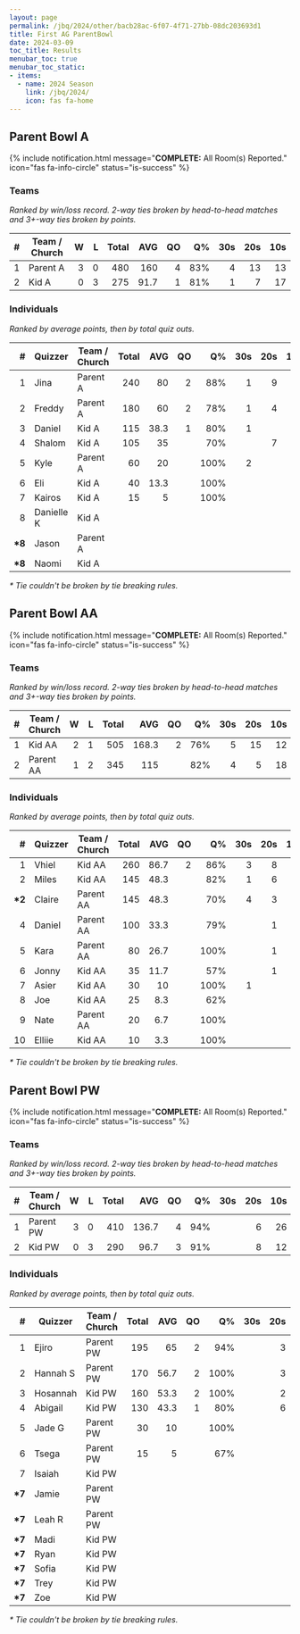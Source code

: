 ```yaml
---
layout: page
permalink: /jbq/2024/other/bacb28ac-6f07-4f71-27bb-08dc203693d1
title: First AG ParentBowl
date: 2024-03-09
toc_title: Results
menubar_toc: true
menubar_toc_static:
- items:
  - name: 2024 Season
    link: /jbq/2024/
    icon: fas fa-home
---
```



## Parent Bowl A

{% include notification.html
   message="<b>COMPLETE:</b> All Room(s) Reported."
   icon="fas fa-info-circle"
   status="is-success" %}


### Teams

*Ranked by win/loss record. 2-way ties broken by head-to-head matches and 3+-way ties broken by points.*

| # | Team / Church | W | L | Total | AVG | QO | Q% | 30s | 20s | 10s |
|--:|---|--:|--:|--:|--:|--:|--:|--:|--:|--:|
| 1 | Parent A | 3 | 0 | 480 | 160 | 4 | 83% | 4 | 13 | 13 |
| 2 | Kid A | 0 | 3 | 275 | 91.7 | 1 | 81% | 1 | 7 | 17 |

### Individuals

*Ranked by average points, then by total quiz outs.*

| # | Quizzer | Team / Church | Total | AVG | QO | Q% | 30s | 20s | 10s |
|--:|---|---|--:|--:|--:|--:|--:|--:|--:|
| 1 | Jina | Parent A | 240 | 80 | 2 | 88% | 1 | 9 | 4 |
| 2 | Freddy | Parent A | 180 | 60 | 2 | 78% | 1 | 4 | 9 |
| 3 | Daniel | Kid A | 115 | 38.3 | 1 | 80% | 1 |  | 11 |
| 4 | Shalom | Kid A | 105 | 35 |  | 70% |  | 7 |  |
| 5 | Kyle | Parent A | 60 | 20 |  | 100% | 2 |  |  |
| 6 | Eli | Kid A | 40 | 13.3 |  | 100% |  |  | 4 |
| 7 | Kairos | Kid A | 15 | 5 |  | 100% |  |  | 2 |
| 8 | Danielle K | Kid A |  |  |  |  |  |  |  |
| **\*8** | Jason | Parent A |  |  |  |  |  |  |  |
| **\*8** | Naomi | Kid A |  |  |  |  |  |  |  |

*\* Tie couldn't be broken by tie breaking rules.*

## Parent Bowl AA

{% include notification.html
   message="<b>COMPLETE:</b> All Room(s) Reported."
   icon="fas fa-info-circle"
   status="is-success" %}


### Teams

*Ranked by win/loss record. 2-way ties broken by head-to-head matches and 3+-way ties broken by points.*

| # | Team / Church | W | L | Total | AVG | QO | Q% | 30s | 20s | 10s |
|--:|---|--:|--:|--:|--:|--:|--:|--:|--:|--:|
| 1 | Kid AA | 2 | 1 | 505 | 168.3 | 2 | 76% | 5 | 15 | 12 |
| 2 | Parent AA | 1 | 2 | 345 | 115 |  | 82% | 4 | 5 | 18 |

### Individuals

*Ranked by average points, then by total quiz outs.*

| # | Quizzer | Team / Church | Total | AVG | QO | Q% | 30s | 20s | 10s |
|--:|---|---|--:|--:|--:|--:|--:|--:|--:|
| 1 | Vhiel | Kid AA | 260 | 86.7 | 2 | 86% | 3 | 8 | 1 |
| 2 | Miles | Kid AA | 145 | 48.3 |  | 82% | 1 | 6 | 2 |
| **\*2** | Claire | Parent AA | 145 | 48.3 |  | 70% | 4 | 3 |  |
| 4 | Daniel | Parent AA | 100 | 33.3 |  | 79% |  | 1 | 10 |
| 5 | Kara | Parent AA | 80 | 26.7 |  | 100% |  | 1 | 6 |
| 6 | Jonny | Kid AA | 35 | 11.7 |  | 57% |  | 1 | 3 |
| 7 | Asier | Kid AA | 30 | 10 |  | 100% | 1 |  |  |
| 8 | Joe | Kid AA | 25 | 8.3 |  | 62% |  |  | 5 |
| 9 | Nate | Parent AA | 20 | 6.7 |  | 100% |  |  | 2 |
| 10 | Elliie | Kid AA | 10 | 3.3 |  | 100% |  |  | 1 |

*\* Tie couldn't be broken by tie breaking rules.*

## Parent Bowl PW

{% include notification.html
   message="<b>COMPLETE:</b> All Room(s) Reported."
   icon="fas fa-info-circle"
   status="is-success" %}


### Teams

*Ranked by win/loss record. 2-way ties broken by head-to-head matches and 3+-way ties broken by points.*

| # | Team / Church | W | L | Total | AVG | QO | Q% | 30s | 20s | 10s |
|--:|---|--:|--:|--:|--:|--:|--:|--:|--:|--:|
| 1 | Parent PW | 3 | 0 | 410 | 136.7 | 4 | 94% |  | 6 | 26 |
| 2 | Kid PW | 0 | 3 | 290 | 96.7 | 3 | 91% |  | 8 | 12 |

### Individuals

*Ranked by average points, then by total quiz outs.*

| # | Quizzer | Team / Church | Total | AVG | QO | Q% | 30s | 20s | 10s |
|--:|---|---|--:|--:|--:|--:|--:|--:|--:|
| 1 | Ejiro | Parent PW | 195 | 65 | 2 | 94% |  | 3 | 12 |
| 2 | Hannah S | Parent PW | 170 | 56.7 | 2 | 100% |  | 3 | 9 |
| 3 | Hosannah | Kid PW | 160 | 53.3 | 2 | 100% |  | 2 | 10 |
| 4 | Abigail | Kid PW | 130 | 43.3 | 1 | 80% |  | 6 | 2 |
| 5 | Jade G | Parent PW | 30 | 10 |  | 100% |  |  | 3 |
| 6 | Tsega | Parent PW | 15 | 5 |  | 67% |  |  | 2 |
| 7 | Isaiah | Kid PW |  |  |  |  |  |  |  |
| **\*7** | Jamie | Parent PW |  |  |  |  |  |  |  |
| **\*7** | Leah R | Parent PW |  |  |  |  |  |  |  |
| **\*7** | Madi | Kid PW |  |  |  |  |  |  |  |
| **\*7** | Ryan | Kid PW |  |  |  |  |  |  |  |
| **\*7** | Sofia | Kid PW |  |  |  |  |  |  |  |
| **\*7** | Trey | Kid PW |  |  |  |  |  |  |  |
| **\*7** | Zoe | Kid PW |  |  |  |  |  |  |  |

*\* Tie couldn't be broken by tie breaking rules.*

